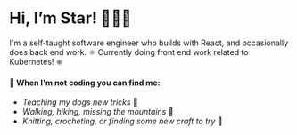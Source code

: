 # Hi, I’m Star! 👋👩‍💻

I'm a self-taught software engineer who builds with React, and occasionally does back end work. ⚛ Currently doing front end work related to Kubernetes! ⎈

#### 💃 When I'm not coding you can find me:

* _Teaching my dogs new tricks_ 🐾 
* _Walking, hiking, missing the mountains_ 🌄
* _Knitting, crocheting, or finding some new craft to try_ 🧶
